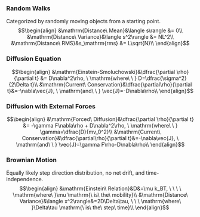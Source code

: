 ### Random Walks
Categorized by randomly moving objects from a starting point.
$$\begin{align}
&\mathrm{Distance\ Mean}&\langle s\rangle &= 0\\
&\mathrm{Distance\ Variance}&\langle s^2\rangle &= NL^2\\
&\mathrm{Distance\ RMS}&s_\mathrm{rms} &= L\sqrt{N}\\
\end{align}$$
### Diffusion Equation
$$\begin{align}
&\mathrm{Einstein-Smoluchowski}&\dfrac{\partial \rho}{\partial t} &= D\nabla^2\rho, \ \mathrm{where\ \ } D=\dfrac{\sigma^2}{2\Delta t}\\
&\mathrm{Current\ Conservation}&\dfrac{\partial\rho}{\partial t}&=-\nabla\vec{J}, \ \mathrm{and\ \ } \vec{J}=-D\nabla\rho\\
\end{align}$$
### Diffusion with External Forces
$$\begin{align}
&\mathrm{Forced\ Diffusion}&\dfrac{\partial \rho}{\partial t} &= -\gamma F\nabla\rho + D\nabla^2\rho, \ \mathrm{where\ \ } \gamma=\dfrac{D}{mv_0^2}\\
&\mathrm{Current\ Conservation}&\dfrac{\partial\rho}{\partial t}&=-\nabla\vec{J}, \ \mathrm{and\ \ } \vec{J}=\gamma F\rho-D\nabla\rho\\
\end{align}$$
### Brownian Motion
Equally likely step direction distribution, no net drift, and time-independence.
$$\begin{align}
&\mathrm{Einstein\ Relation}&D&=\mu k_BT, \ \ \ \ \mathrm{where\ }\mu \mathrm{\ is\ the\ mobility}\\
&\mathrm{Distance\  Variance}&\langle x^2\rangle&=2D\Delta\tau, \ \ \ \mathrm{where\ }\Delta\tau \mathrm{\ is\ the\ step\ time}\\
\end{align}$$
